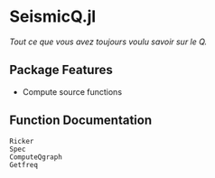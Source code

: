 # SeismicQ.jl
*Tout ce que vous avez toujours voulu savoir sur le Q.*
## Package Features
- Compute source functions
## Function Documentation
```@docs
Ricker
Spec
ComputeQgraph
Getfreq
```